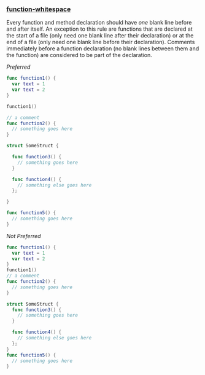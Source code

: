 ### [function-whitespace](https://github.com/sleekbyte/tailor/issues/89)

Every function and method declaration should have _one_ blank line before and after itself. An exception to this rule are functions that are declared at the start of a file (only need one blank line after their declaration) or at the end of a file (only need one blank line before their declaration). Comments immediately before a function declaration (no blank lines between them and the function) are considered to be part of the declaration.

*Preferred*

```swift
func function1() {
  var text = 1
  var text = 2
}

function1()

// a comment
func function2() {
  // something goes here
}

struct SomeStruct {

  func function3() {
    // something goes here
  }

  func function4() {
    // something else goes here
  };

}

func function5() {
  // something goes here
}
```

*Not Preferred*
```swift
func function1() {
  var text = 1
  var text = 2
}
function1()
// a comment
func function2() {
  // something goes here
}

struct SomeStruct {
  func function3() {
    // something goes here
  }

  func function4() {
    // something else goes here
  };
}
func function5() {
  // something goes here
}
```

